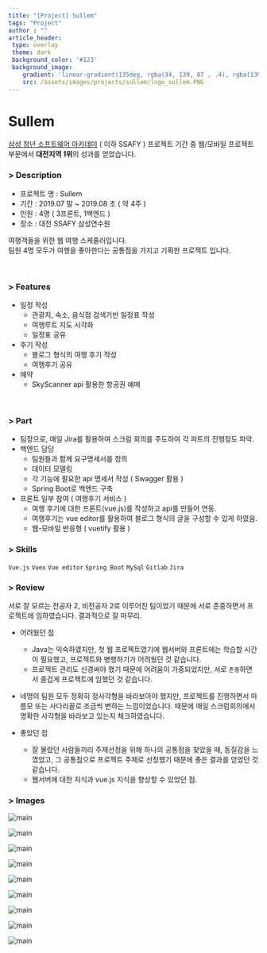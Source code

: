```yaml
---
title: "[Project] Sullem"
tags: "Project"
author : ""
article_header:
 type: overlay
 theme: dark
 background_color: '#123'
 background_image:
    gradient: 'linear-gradient(135deg, rgba(34, 139, 87 , .4), rgba(139, 34, 139, .4))'
    src: /assets/images/projects/sullem/logo_sullem.PNG
---
```






# Sullem



[삼성 청년 소프트웨어 아카데미](https://www.ssafy.com/ksp/jsp/swp/swpMain.jsp) ( 이하 SSAFY ) 프로젝트 기간 중 웹/모바일 프로젝트 부문에서  **대전지역 1위**의 성과를 얻었습니다.




### > Description
- 프로젝트 명 : Sullem
- 기간 : 2019.07 말 ~ 2019.08 초 ( 약 4주 )
- 인원 : 4명 ( 3프론트, 1백엔드 )
- 장소 : 대전 SSAFY 삼성연수원

여행객들을 위한 웹 여행 스케줄러입니다.<br/>
팀원 4명 모두가 여행을 좋아한다는 공통점을 가지고 기획한 프로젝트 입니다.

<br>

### > Features

- 일정 작성
  - 관광지, 숙소, 음식점 검색기반 일정표 작성
  - 여행루트 지도 시각화
  - 일정표 공유
- 후기 작성
  - 블로그 형식의 여행 후기 작성
  - 여행후기 공유
- 예약
  - SkyScanner api 활용한 항공권 예매

<br>

### > Part

- 팀장으로, 매일 Jira를 활용하여 스크럼 회의를 주도하여 각 파트의 진행정도 파악.
- 백엔드 담당
  - 팀원들과 함께 요구명세서를 정의
  - 데이터 모델링
  - 각 기능에 필요한 api 명세서 작성 ( Swagger 활용 )
  - Spring Boot로 백엔드 구축
- 프론트 일부 참여 ( 여행후기 서비스 )
  - 여행 후기에 대한 프론트(vue.js)를 작성하고 api를 만들어 연동.
  - 여행후기는 vue editor를 활용하여 블로그 형식의 글을 구성할 수 있게 하였음.
  - 웹-모바일 반응형 ( vuetify 활용 )






### > Skills
`Vue.js`  `Vuex`  `Vue editor`  `Spring Boot`  `MySql`  `Gitlab`  `Jira`



### > Review

서로 잘 모르는 전공자 2, 비전공자 2로 이루어진 팀이었기 때문에 서로 존중하면서 프로젝트에 임하였습니다. 결과적으로 잘 마무리.

- 어려웠던 점
  - Java는 익숙하였지만, 첫 웹 프로젝트였기에 웹서버와 프론트에는 학습할 시간이 필요했고, 프로젝트와 병행하기가 어려웠던 것 같습니다.
  - 프로젝트 관리도 신경써야 했기 때문에 어려움이 가중되었지만, 서로 `존중`하면서 즐겁게 프로젝트에 임했던 것 같습니다.
- 네명의 팀원 모두 정확히 정사각형을 바라보아야 했지만, 프로젝트를 진행하면서 마름모 또는 사다리꼴로 조금씩 변하는 느낌이었습니다. 때문에 매일 스크럼회의에서 명확한 사각형을 바라보고 있는지 체크하였습니다.
  
- 좋았던 점
  - 잘 몰랐던 사람들끼리 주제선정을 위해 하나의 공통점을 찾았을 때, 동질감을 느꼈었고, 그 공통점으로 프로젝트 주제로 선정했기 때문에 좋은 결과를 얻었던 것 같습니다.
  - 웹서버에 대한 지식과 vue.js 지식을 향상할 수 있었던 점.




### > Images

![main](/assets/images/projects/sullem/intro.PNG)

![main](/assets/images/projects/sullem/main.png)

![main](/assets/images/projects/sullem/scheduling.PNG)

![main](/assets/images/projects/sullem/path.PNG)

![main](/assets/images/projects/sullem/read_schedule.PNG)

![main](/assets/images/projects/sullem/read_schedule2.PNG)

![main](/assets/images/projects/sullem/read_schedule3.PNG)

![main](/assets/images/projects/sullem/write_mobile.png)

![main](/assets/images/projects/sullem/read_mobile.png)

<br><br>